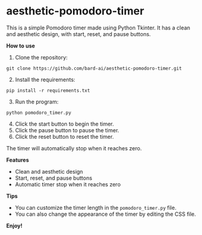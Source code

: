 # aesthetic-pomodoro-timer

This is a simple Pomodoro timer made using Python Tkinter. It has a clean and aesthetic design, with start, reset, and pause buttons.

**How to use**

1. Clone the repository:

```
git clone https://github.com/bard-ai/aesthetic-pomodoro-timer.git
```

2. Install the requirements:

```
pip install -r requirements.txt
```

3. Run the program:

```
python pomodoro_timer.py
```

4. Click the start button to begin the timer.
5. Click the pause button to pause the timer.
6. Click the reset button to reset the timer.

The timer will automatically stop when it reaches zero.

**Features**

* Clean and aesthetic design
* Start, reset, and pause buttons
* Automatic timer stop when it reaches zero

**Tips**

* You can customize the timer length in the `pomodoro_timer.py` file.
* You can also change the appearance of the timer by editing the CSS file.

**Enjoy!**
